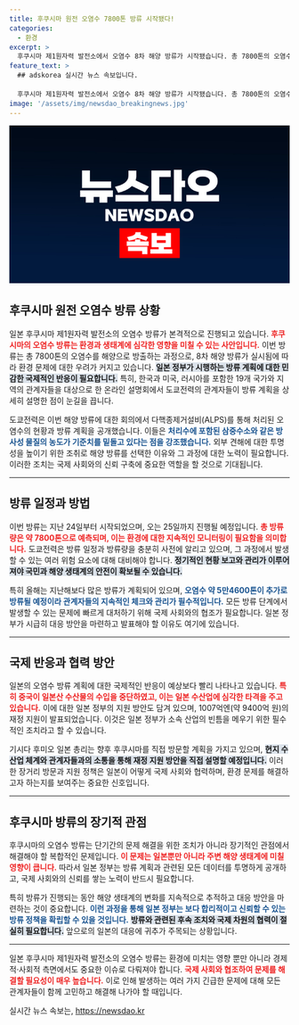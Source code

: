 ```yaml
---
title: 후쿠시마 원전 오염수 7800톤 방류 시작됐다!
categories:
  - 환경
excerpt: >
  후쿠시마 제1원자력 발전소에서 오염수 8차 해양 방류가 시작됐습니다. 총 7800톤의 오염수가 방류되는 이번 과정, 그 비밀과 위험은 무엇일까요? 기시다 총리가 후쿠시마를 방문하며 수산업 지원 방안도 논의할 예정입니다.
feature_text: >
  ## adskorea 실시간 뉴스 속보입니다.

  후쿠시마 제1원자력 발전소에서 오염수 8차 해양 방류가 시작됐습니다. 총 7800톤의 오염수가 방류되는 이번 과정, 그 비밀과 위험은 무엇일까요? 기시다 총리가 후쿠시마를 방문하며 수산업 지원 방안도 논의할 예정입니다.
image: '/assets/img/newsdao_breakingnews.jpg'
---
```


<p><img src="/assets/img/newsdao_breakingnews.jpg" alt="adskorea 속보" /></p>

<h2 data-ke-size="size26">후쿠시마 원전 오염수 방류 상황</h2>

<p data-ke-size="size16">일본 후쿠시마 제1원자력 발전소의 오염수 방류가 본격적으로 진행되고 있습니다. <b><span style="color: #ee2323;">후쿠시마의 오염수 방류는 환경과 생태계에 심각한 영향을 미칠 수 있는 사안입니다.</span></b> 이번 방류는 총 7800톤의 오염수를 해양으로 방출하는 과정으로, 8차 해양 방류가 실시됨에 따라 환경 문제에 대한 우려가 커지고 있습니다. <b><span style="background-color: #21538527;">일본 정부가 시행하는 방류 계획에 대한 민감한 국제적인 반응이 필요합니다.</span></b> 특히, 한국과 미국, 러시아를 포함한 19개 국가와 지역의 관계자들을 대상으로 한 온라인 설명회에서 도쿄전력의 관계자들이 방류 계획을 상세히 설명한 점이 눈길을 끕니다.</p>

<p data-ke-size="size16">도쿄전력은 이번 해양 방류에 대한 회의에서 다핵종제거설비(ALPS)를 통해 처리된 오염수의 현황과 방류 계획을 공개했습니다. 이들은 <b><span style="color: #1a5490;">처리수에 포함된 삼중수소와 같은 방사성 물질의 농도가 기준치를 밑돌고 있다는 점을 강조했습니다.</span></b> 외부 견해에 대한 투명성을 높이기 위한 조취로 해양 방류를 선택한 이유와 그 과정에 대한 노력이 필요합니다. 이러한 조치는 국제 사회와의 신뢰 구축에 중요한 역할을 할 것으로 기대됩니다.</p>

<hr>

<h2 data-ke-size="size26">방류 일정과 방법</h2>

<p data-ke-size="size16">이번 방류는 지난 24일부터 시작되었으며, 오는 25일까지 진행될 예정입니다. <b><span style="color: #ee2323;">총 방류량은 약 7800톤으로 예측되며, 이는 환경에 대한 지속적인 모니터링이 필요함을 의미합니다.</span></b> 도쿄전력은 방류 일정과 방류량을 충분히 사전에 알리고 있으며, 그 과정에서 발생할 수 있는 여러 위험 요소에 대해 대비해야 합니다. <b><span style="background-color: #21538527;">정기적인 현황 보고와 관리가 이루어져야 국민과 해양 생태계의 안전이 확보될 수 있습니다.</span></b></p>

<p data-ke-size="size16">특히 올해는 지난해보다 많은 방류가 계획되어 있으며, <b><span style="color: #1a5490;">오염수 약 5만4600톤이 추가로 방류될 예정이라 관계자들의 지속적인 체크와 관리가 필수적입니다.</span></b> 모든 방류 단계에서 발생할 수 있는 문제에 빠르게 대처하기 위해 국제 사회와의 협조가 필요합니다. 일본 정부가 시급히 대응 방안을 마련하고 발표해야 할 이유도 여기에 있습니다.</p>

<hr>

<h2 data-ke-size="size26">국제 반응과 협력 방안</h2>

<p data-ke-size="size16">일본의 오염수 방류 계획에 대한 국제적인 반응이 예상보다 빨리 나타나고 있습니다. <b><span style="color: #ee2323;">특히 중국이 일본산 수산물의 수입을 중단하였고, 이는 일본 수산업에 심각한 타격을 주고 있습니다.</span></b> 이에 대한 일본 정부의 지원 방안도 담겨 있으며, 1007억엔(약 9400억 원)의 재정 지원이 발표되었습니다. 이것은 일본 정부가 소속 산업의 빈틈을 메우기 위한 필수적인 조치라고 할 수 있습니다.</p>

<p data-ke-size="size16">기시다 후미오 일본 총리는 향후 후쿠시마를 직접 방문할 계획을 가지고 있으며, <b><span style="background-color: #21538527;">현지 수산업 체계와 관계자들과의 소통을 통해 재정 지원 방안을 직접 설명할 예정입니다.</span></b> 이러한 장거리 방문과 지원 정책은 일본이 어떻게 국제 사회와 협력하며, 환경 문제를 해결하고자 하는지를 보여주는 중요한 신호입니다.</p>

<hr>

<h2 data-ke-size="size26">후쿠시마 방류의 장기적 관점</h2>

<p data-ke-size="size16">후쿠시마의 오염수 방류는 단기간의 문제 해결을 위한 조치가 아니라 장기적인 관점에서 해결해야 할 복합적인 문제입니다. <b><span style="color: #ee2323;">이 문제는 일본뿐만 아니라 주변 해양 생태계에 미칠 영향이 큽니다.</span></b> 따라서 일본 정부는 방류 계획과 관련된 모든 데이터를 투명하게 공개하고, 국제 사회와의 신뢰를 쌓는 노력이 반드시 필요합니다.</p>

<p data-ke-size="size16">특히 방류가 진행되는 동안 해양 생태계의 변화를 지속적으로 추적하고 대응 방안을 마련하는 것이 중요합니다. <b><span style="color: #1a5490;">이런 과정을 통해 일본 정부는 보다 합리적이고 신뢰할 수 있는 방류 정책을 확립할 수 있을 것입니다.</span></b> <b><span style="background-color: #21538527;">방류와 관련된 후속 조치와 국제 차원의 협력이 절실히 필요합니다.</span></b> 앞으로의 일본의 대응에 귀추가 주목되는 상황입니다.</p>

<hr>

<p data-ke-size="size16">일본 후쿠시마 제1원자력 발전소의 오염수 방류는 환경에 미치는 영향 뿐만 아니라 경제적·사회적 측면에서도 중요한 이슈로 다뤄져야 합니다. <b><span style="color: #ee2323;">국제 사회와 협조하여 문제를 해결할 필요성이 매우 높습니다.</span></b> 이로 인해 발생하는 여러 가지 긴급한 문제에 대해 모든 관계자들이 함께 고민하고 해결해 나가야 할 때입니다. </p>
실시간 뉴스 속보는, <a href="https://newsdao.kr" rel="dofollow">https://newsdao.kr</a>


